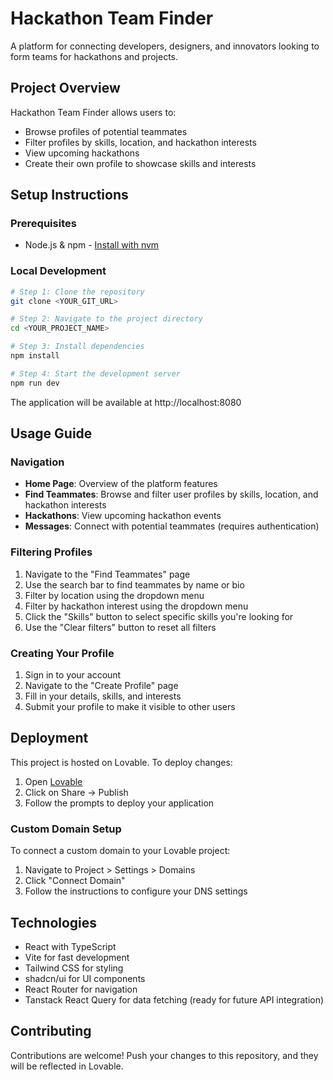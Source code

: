 
# Hackathon Team Finder

A platform for connecting developers, designers, and innovators looking to form teams for hackathons and projects.

## Project Overview

Hackathon Team Finder allows users to:
- Browse profiles of potential teammates
- Filter profiles by skills, location, and hackathon interests
- View upcoming hackathons
- Create their own profile to showcase skills and interests

## Setup Instructions

### Prerequisites
- Node.js & npm - [Install with nvm](https://github.com/nvm-sh/nvm#installing-and-updating)

### Local Development

```sh
# Step 1: Clone the repository
git clone <YOUR_GIT_URL>

# Step 2: Navigate to the project directory
cd <YOUR_PROJECT_NAME>

# Step 3: Install dependencies
npm install

# Step 4: Start the development server
npm run dev
```

The application will be available at http://localhost:8080

## Usage Guide

### Navigation
- **Home Page**: Overview of the platform features
- **Find Teammates**: Browse and filter user profiles by skills, location, and hackathon interests
- **Hackathons**: View upcoming hackathon events
- **Messages**: Connect with potential teammates (requires authentication)

### Filtering Profiles
1. Navigate to the "Find Teammates" page
2. Use the search bar to find teammates by name or bio
3. Filter by location using the dropdown menu
4. Filter by hackathon interest using the dropdown menu
5. Click the "Skills" button to select specific skills you're looking for
6. Use the "Clear filters" button to reset all filters

### Creating Your Profile
1. Sign in to your account
2. Navigate to the "Create Profile" page
3. Fill in your details, skills, and interests
4. Submit your profile to make it visible to other users

## Deployment

This project is hosted on Lovable. To deploy changes:

1. Open [Lovable](https://lovable.dev/projects/12817f37-a042-40c3-96ab-0b316932f0d6)
2. Click on Share -> Publish
3. Follow the prompts to deploy your application

### Custom Domain Setup

To connect a custom domain to your Lovable project:
1. Navigate to Project > Settings > Domains
2. Click "Connect Domain"
3. Follow the instructions to configure your DNS settings

## Technologies

- React with TypeScript
- Vite for fast development
- Tailwind CSS for styling
- shadcn/ui for UI components
- React Router for navigation
- Tanstack React Query for data fetching (ready for future API integration)

## Contributing

Contributions are welcome! Push your changes to this repository, and they will be reflected in Lovable.
